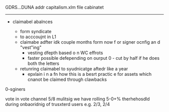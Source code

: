 GDRS...DUNA addr
capitalism.xlm
file cabinatet



---

-  claimabel  abalnces

   - form syndicate
   -  to acccoujnt in L1
   -  claimabe adfter idk couple months form now f or  signer  ocnfig an d "vest"ing" 
       - vesting  dfepth based o n WC effrots
       - faster possible  defepending on ourput
       0 - cut by  half  if he does both  the letters
    - retunring claimabel  to syudnicatge  aftedr like  a year
       - epxlain i n a fn how  this  is  a besrt  practic e  for  assets which  cnanot be claimed through clawbacks




0-sginers

vote  in  vote  channel
5/8  mulitsig
we  have rolling 5-0+% therhehosdld  during onbaoridnig of trusxterd users
e.g. 2/3, 2/4

